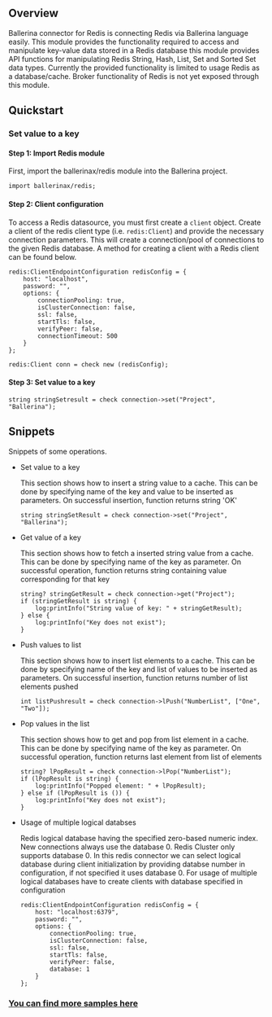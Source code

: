 ## Overview

Ballerina connector for Redis is connecting Redis via Ballerina language easily. This module provides the functionality required to access and manipulate key-value data stored in a Redis database this module provides API functions for manipulating Redis String, Hash, List, Set and Sorted Set data types.
Currently the provided functionality is limited to usage Redis as a database/cache. Broker functionality of Redis is not yet exposed through this module.

## Quickstart

### Set value to a key
#### Step 1: Import Redis module
First, import the ballerinax/redis module into the Ballerina project.
```ballerina
import ballerinax/redis;
```
#### Step 2: Client configuration
To access a Redis datasource, you must first create a `client` object. Create a client of the redis client type (i.e. `redis:Client`) and provide the necessary connection parameters. This will create a connection/pool of connections to the given Redis database. A method for creating a client with a Redis client can be found below.
```ballerina
redis:ClientEndpointConfiguration redisConfig = {
    host: "localhost",
    password: "",
    options: {
        connectionPooling: true,
        isClusterConnection: false,
        ssl: false,
        startTls: false,
        verifyPeer: false,
        connectionTimeout: 500
    }
};

redis:Client conn = check new (redisConfig);
```
#### Step 3: Set value to a key
```ballerina
string stringSetresult = check connection->set("Project", "Ballerina");
```

## Snippets
Snippets of some operations.

- Set value to a key

    This section shows how to insert a string value to a cache. This can be done by specifying name of the key and value to be inserted as parameters. On successful insertion, function returns string 'OK'
    ``` ballerina
    string stringSetResult = check connection->set("Project", "Ballerina");
    ```

- Get value of a key

    This section shows how to fetch a inserted string value from a cache. This can be done by specifying name of the key as parameter. On successful operation, function returns string containing value corresponding for that key
    ``` ballerina
    string? stringGetResult = check connection->get("Project");
    if (stringGetResult is string) {
        log:printInfo("String value of key: " + stringGetResult);
    } else {
        log:printInfo("Key does not exist");
    }
    ```
    
- Push values to list

    This section shows how to insert list elements to a cache. This can be done by specifying name of the key and list of values to be inserted as parameters. On successful insertion, function returns number of list elements pushed
    ``` ballerina
    int listPushresult = check connection->lPush("NumberList", ["One", "Two"]);
    ```

- Pop values in the list

    This section shows how to get and pop from list element in a cache. This can be done by specifying name of the key as parameter. On successful operation, function returns last element from list of elements
    ``` ballerina
    string? lPopResult = check connection->lPop("NumberList");
    if (lPopResult is string) {
        log:printInfo("Popped element: " + lPopResult);
    } else if (lPopResult is ()) {
        log:printInfo("Key does not exist");
    }
    ```
- Usage of multiple logical databses

    Redis logical database having the specified zero-based numeric index. New connections always use the database 0. Redis Cluster only supports database 0. In this redis connector we can select logical database during client initialization by providing databse number in configuration, if not specified it uses database 0. For usage of multiple logical databases have to create clients with database specified in configuration
    ```ballerina
    redis:ClientEndpointConfiguration redisConfig = {
        host: "localhost:6379",
        password: "",
        options: { 
            connectionPooling: true, 
            isClusterConnection: false, 
            ssl: false,
            startTls: false, 
            verifyPeer: false, 
            database: 1 
        }
    };
    ```

### [You can find more samples here](https://github.com/ballerina-platform/module-ballerinax-redis/tree/master/redis/samples)
